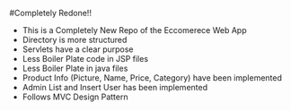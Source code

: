 #Completely Redone!!

- This is a Completely New Repo of the Eccomerece Web App
- Directory is more structured
- Servlets have a clear purpose 
- Less Boiler Plate code in JSP files 
- Less Boiler Plate in java files 
- Product Info (Picture, Name, Price, Category) have been implemented 
- Admin List and Insert User has been implemented
- Follows MVC Design Pattern 
